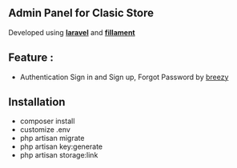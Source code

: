 ## Admin Panel for Clasic Store
Developed using [**laravel**](https://laravel.com/) and [**fillament**](https://filamentphp.com/)

## Feature :
- Authentication Sign in and Sign up, Forgot Password by [breezy](https://filamentphp.com/plugins/breezy)

## Installation
- composer install
- customize .env
- php artisan migrate
- php artisan key:generate
- php artisan storage:link